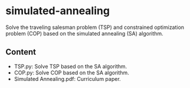 # simulated-annealing

Solve the traveling salesman problem (TSP) and constrained optimization problem (COP) based on the simulated annealing (SA) algorithm.

## Content

- TSP.py: Solve TSP based on the SA algorithm.
- COP.py: Solve COP based on the SA algorithm.
- Simulated Annealing.pdf: Curriculum paper.
